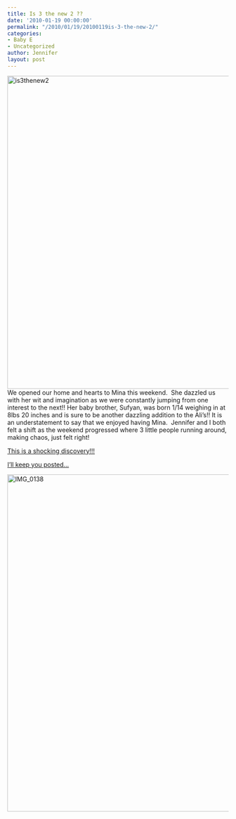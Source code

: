 ```yaml
---
title: Is 3 the new 2 ??
date: '2010-01-19 00:00:00'
permalink: "/2010/01/19/20100119is-3-the-new-2/"
categories:
- Baby E
- Uncategorized
author: Jennifer
layout: post
---
```


<img title="is3thenew2" height="713" alt="is3thenew2" width="950" class="alignleft size-full wp-image-602" src="http://static.squarespace.com/static/50db6bb3e4b015296cd43789/50dfa5b1e4b0dc6320e0b5ea/50dfa5b2e4b0dc6320e0b768/1265110557000/?format=original" />We opened our home and hearts to Mina this weekend.  She dazzled us with her wit and imagination as we were constantly jumping from one interest to the next!! Her baby brother, Sufyan, was born 1/14 weighing in at 8lbs 20 inches and is sure to be another dazzling addition to the Ali&#8217;s!! It is an understatement to say that we enjoyed having Mina.  Jennifer and I both felt a shift as the weekend progressed where 3 little people running around, making chaos, just felt right!</a>

[This is a shocking discovery!!!](http://www.flickr.com/photos/jenniferandJennifers_photos/sets/72157623119720519/)

[I&#8217;ll keep you posted&#8230;](http://www.flickr.com/photos/jenniferandJennifers_photos/sets/72157623119720519/)

[<img title="IMG_0138" height="768" alt="IMG_0138" width="1024" class="alignnone size-large wp-image-597" src="http://static.squarespace.com/static/50db6bb3e4b015296cd43789/50dfa5b1e4b0dc6320e0b5ea/50dfa5efe4b0dc6320e0bd14/1356834287288/?format=original" />](http://www.flickr.com/photos/jenniferandJennifers_photos/sets/72157623119720519/)
